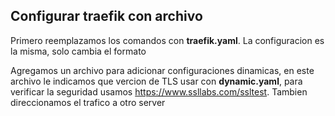 ## Configurar traefik con archivo 
Primero reemplazamos los comandos con **traefik.yaml**. La configuracion es la misma, solo cambia el formato

Agregamos un archivo para adicionar configuraciones dinamicas, en este archivo le indicamos que vercion de TLS usar con  **dynamic.yaml**, para verificar la seguridad usamos https://www.ssllabs.com/ssltest. Tambien direccionamos el trafico a otro server 
